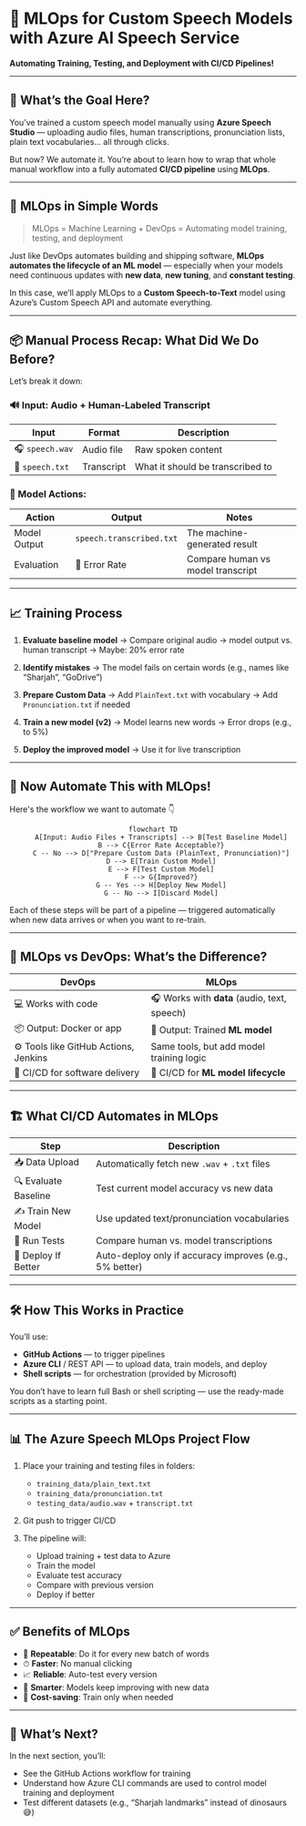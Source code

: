 # 🚀 MLOps for Custom Speech Models with Azure AI Speech Service

**Automating Training, Testing, and Deployment with CI/CD Pipelines!**

---

## 🎯 What’s the Goal Here?

You’ve trained a custom speech model manually using **Azure Speech Studio** — uploading audio files, human transcriptions, pronunciation lists, plain text vocabularies… all through clicks.

But now? We automate it.
You’re about to learn how to wrap that whole manual workflow into a fully automated **CI/CD pipeline** using **MLOps**.

---

## 🧠 MLOps in Simple Words

> MLOps = Machine Learning + DevOps = Automating model training, testing, and deployment

Just like DevOps automates building and shipping software, **MLOps automates the lifecycle of an ML model** — especially when your models need continuous updates with **new data**, **new tuning**, and **constant testing**.

In this case, we’ll apply MLOps to a **Custom Speech-to-Text** model using Azure’s Custom Speech API and automate everything.

---

## 📦 Manual Process Recap: What Did We Do Before?

Let’s break it down:

### 🔊 Input: Audio + Human-Labeled Transcript

| Input           | Format     | Description                      |
| --------------- | ---------- | -------------------------------- |
| 🎧 `speech.wav` | Audio file | Raw spoken content               |
| 📝 `speech.txt` | Transcript | What it should be transcribed to |

### 🤖 Model Actions:

| Action       | Output                   | Notes                             |
| ------------ | ------------------------ | --------------------------------- |
| Model Output | `speech.transcribed.txt` | The machine-generated result      |
| Evaluation   | 🔢 Error Rate            | Compare human vs model transcript |

---

## 📈 Training Process

1. **Evaluate baseline model**
   → Compare original audio → model output vs. human transcript
   → Maybe: 20% error rate

2. **Identify mistakes**
   → The model fails on certain words (e.g., names like “Sharjah”, “GoDrive”)

3. **Prepare Custom Data**
   → Add `PlainText.txt` with vocabulary
   → Add `Pronunciation.txt` if needed

4. **Train a new model (v2)**
   → Model learns new words
   → Error drops (e.g., to 5%)

5. **Deploy the improved model**
   → Use it for live transcription

---

## 🔁 Now Automate This with MLOps!

Here's the workflow we want to automate 👇

<div align="center">

```mermaid
flowchart TD
    A[Input: Audio Files + Transcripts] --> B[Test Baseline Model]
    B --> C{Error Rate Acceptable?}
    C -- No --> D["Prepare Custom Data (PlainText, Pronunciation)"]
    D --> E[Train Custom Model]
    E --> F[Test Custom Model]
    F --> G{Improved?}
    G -- Yes --> H[Deploy New Model]
    G -- No --> I[Discard Model]
```

</div>

Each of these steps will be part of a pipeline — triggered automatically when new data arrives or when you want to re-train.

---

## 🔄 MLOps vs DevOps: What’s the Difference?

| DevOps                                | MLOps                                        |
| ------------------------------------- | -------------------------------------------- |
| 💻 Works with code                    | 🎧 Works with **data** (audio, text, speech) |
| 📦 Output: Docker or app              | 🧠 Output: Trained **ML model**              |
| ⚙️ Tools like GitHub Actions, Jenkins | Same tools, but add model training logic     |
| 🔁 CI/CD for software delivery        | 🔁 CI/CD for **ML model lifecycle**          |

---

## 🏗️ What CI/CD Automates in MLOps

| Step                 | Description                                             |
| -------------------- | ------------------------------------------------------- |
| 📥 Data Upload       | Automatically fetch new `.wav` + `.txt` files           |
| 🔍 Evaluate Baseline | Test current model accuracy vs new data                 |
| ✍️ Train New Model   | Use updated text/pronunciation vocabularies             |
| 🧪 Run Tests         | Compare human vs. model transcriptions                  |
| 🚀 Deploy If Better  | Auto-deploy only if accuracy improves (e.g., 5% better) |

---

## 🛠️ How This Works in Practice

You’ll use:

- **GitHub Actions** — to trigger pipelines
- **Azure CLI** / REST API — to upload data, train models, and deploy
- **Shell scripts** — for orchestration (provided by Microsoft)

You don’t have to learn full Bash or shell scripting — use the ready-made scripts as a starting point.

---

## 📊 The Azure Speech MLOps Project Flow

1. Place your training and testing files in folders:

   - `training_data/plain_text.txt`
   - `training_data/pronunciation.txt`
   - `testing_data/audio.wav` + `transcript.txt`

2. Git push to trigger CI/CD

3. The pipeline will:

   - Upload training + test data to Azure
   - Train the model
   - Evaluate test accuracy
   - Compare with previous version
   - Deploy if better

---

## ✅ Benefits of MLOps

- 🔁 **Repeatable**: Do it for every new batch of words
- ⏱ **Faster**: No manual clicking
- 📈 **Reliable**: Auto-test every version
- 🧠 **Smarter**: Models keep improving with new data
- 💸 **Cost-saving**: Train only when needed

---

## 🧪 What’s Next?

In the next section, you’ll:

- See the GitHub Actions workflow for training
- Understand how Azure CLI commands are used to control model training and deployment
- Test different datasets (e.g., “Sharjah landmarks” instead of dinosaurs 😅)
